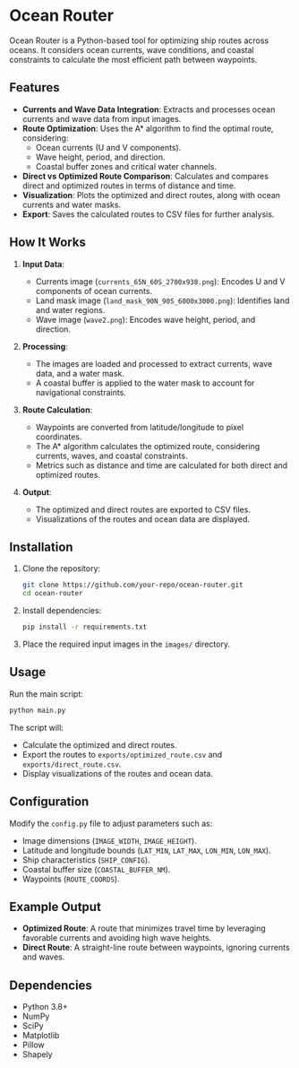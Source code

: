 # Ocean Router

Ocean Router is a Python-based tool for optimizing ship routes across oceans. It considers ocean currents, wave conditions, and coastal constraints to calculate the most efficient path between waypoints.

## Features

- **Currents and Wave Data Integration**: Extracts and processes ocean currents and wave data from input images.
- **Route Optimization**: Uses the A\* algorithm to find the optimal route, considering:
  - Ocean currents (U and V components).
  - Wave height, period, and direction.
  - Coastal buffer zones and critical water channels.
- **Direct vs Optimized Route Comparison**: Calculates and compares direct and optimized routes in terms of distance and time.
- **Visualization**: Plots the optimized and direct routes, along with ocean currents and water masks.
- **Export**: Saves the calculated routes to CSV files for further analysis.

## How It Works

1. **Input Data**:

   - Currents image (`currents_65N_60S_2700x938.png`): Encodes U and V components of ocean currents.
   - Land mask image (`land_mask_90N_90S_6000x3000.png`): Identifies land and water regions.
   - Wave image (`wave2.png`): Encodes wave height, period, and direction.

2. **Processing**:

   - The images are loaded and processed to extract currents, wave data, and a water mask.
   - A coastal buffer is applied to the water mask to account for navigational constraints.

3. **Route Calculation**:

   - Waypoints are converted from latitude/longitude to pixel coordinates.
   - The A\* algorithm calculates the optimized route, considering currents, waves, and coastal constraints.
   - Metrics such as distance and time are calculated for both direct and optimized routes.

4. **Output**:
   - The optimized and direct routes are exported to CSV files.
   - Visualizations of the routes and ocean data are displayed.

## Installation

1. Clone the repository:

   ```bash
   git clone https://github.com/your-repo/ocean-router.git
   cd ocean-router
   ```

2. Install dependencies:

   ```bash
   pip install -r requirements.txt
   ```

3. Place the required input images in the `images/` directory.

## Usage

Run the main script:

```bash
python main.py
```

The script will:

- Calculate the optimized and direct routes.
- Export the routes to `exports/optimized_route.csv` and `exports/direct_route.csv`.
- Display visualizations of the routes and ocean data.

## Configuration

Modify the `config.py` file to adjust parameters such as:

- Image dimensions (`IMAGE_WIDTH`, `IMAGE_HEIGHT`).
- Latitude and longitude bounds (`LAT_MIN`, `LAT_MAX`, `LON_MIN`, `LON_MAX`).
- Ship characteristics (`SHIP_CONFIG`).
- Coastal buffer size (`COASTAL_BUFFER_NM`).
- Waypoints (`ROUTE_COORDS`).

## Example Output

- **Optimized Route**: A route that minimizes travel time by leveraging favorable currents and avoiding high wave heights.
- **Direct Route**: A straight-line route between waypoints, ignoring currents and waves.

## Dependencies

- Python 3.8+
- NumPy
- SciPy
- Matplotlib
- Pillow
- Shapely
